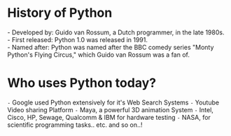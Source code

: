 # History of Python
\- Developed by: Guido van Rossum, a Dutch programmer, in the late 1980s.  
\- First released: Python 1.0 was released in 1991.  
\- Named after: Python was named after the BBC comedy series "Monty Python's Flying Circus," which Guido van Rossum was a fan of.

# Who uses Python today?
`-` Google used Python extensively for it's Web Search Systems
`-` Youtube Video sharing Platform
`-` Maya, a powerful 3D animation System
`-` Intel, Cisco, HP, Sewage, Qualcomm & IBM for hardware testing
`-` NASA, for scientific programming tasks.. etc. and so on..!